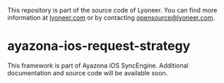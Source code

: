 
This repository is part of the source code of Lyoneer. You can find more information at [lyoneer.com](https://lyoneer.com) or by contacting opensource@lyoneer.com.

# ayazona-ios-request-strategy

This framework is part of Ayazona iOS SyncEngine. Additional documentation and source code will be available soon.
